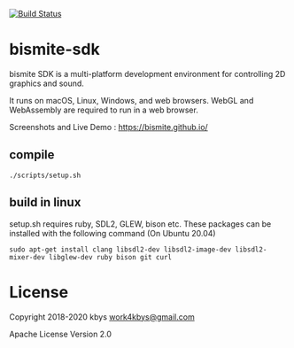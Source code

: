 [![Build Status](https://travis-ci.org/bismite/bismite-sdk.svg?branch=master)](https://travis-ci.org/bismite/bismite-sdk)

# bismite-sdk

bismite SDK is a multi-platform development environment for controlling 2D graphics and sound.

It runs on macOS, Linux, Windows, and web browsers.
WebGL and WebAssembly are required to run in a web browser.

Screenshots and Live Demo : https://bismite.github.io/

## compile

`./scripts/setup.sh`

## build in linux

setup.sh requires ruby, SDL2, GLEW, bison etc.
These packages can be installed with the following command (On Ubuntu 20.04)

```
sudo apt-get install clang libsdl2-dev libsdl2-image-dev libsdl2-mixer-dev libglew-dev ruby bison git curl
```

# License

Copyright 2018-2020 kbys <work4kbys@gmail.com>

Apache License Version 2.0

